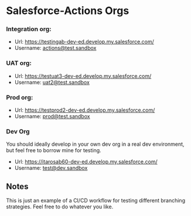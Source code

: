 # Salesforce-Actions Orgs

### Integration org:
- Url: https://testingab-dev-ed.develop.my.salesforce.com/
- Username: actions@test.sandbox


### UAT org:
- Url: https://testuat3-dev-ed.develop.my.salesforce.com/
- Username: uat2@test.sandbox

### Prod org:
- Url: https://testprod2-dev-ed.develop.my.salesforce.com/
- Username: prod@test.sandbox

### Dev Org
You should ideally develop in your own dev org in a real dev environment, but feel free to borrow mine for testing.
- Url: https://itarosab60-dev-ed.develop.my.salesforce.com/
- Username: test@dev.sandbox

## Notes
This is just an example of a CI/CD workflow for testing different branching strategies. Feel free to do whatever you like. 
